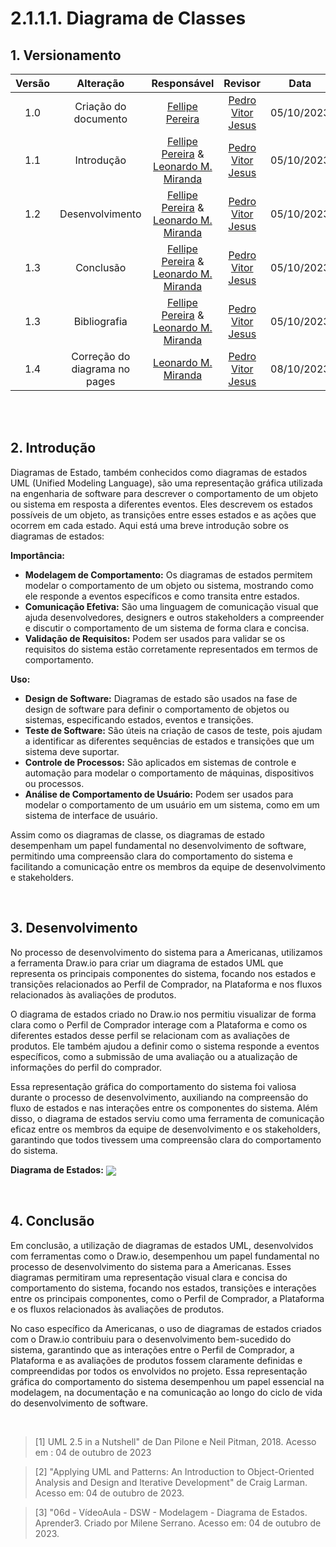 # 2.1.1.1. Diagrama de Classes

## 1. Versionamento

| Versão |                      Alteração                      |    Responsável     |      Revisor       | Data  |
| :----: | :-------------------------------------------------: | :----------------: | :----------------: | :---: |
|  1.0   |  Criação do documento   | [Fellipe Pereira](https://github.com/fellipepcs)  | [Pedro Vitor Jesus](https://github.com/Peedrooo) | 05/10/2023 |
|  1.1   |  Introdução   | [Fellipe Pereira](https://github.com/fellipepcs) & [Leonardo M. Miranda](https://github.com/leomichalski) | [Pedro Vitor Jesus](https://github.com/Peedrooo)| 05/10/2023 |
|  1.2   |  Desenvolvimento   | [Fellipe Pereira](https://github.com/fellipepcs) & [Leonardo M. Miranda](https://github.com/leomichalski)  | [Pedro Vitor Jesus](https://github.com/Peedrooo) | 05/10/2023 |
|  1.3   |  Conclusão   | [Fellipe Pereira](https://github.com/fellipepcs) & [Leonardo M. Miranda](https://github.com/leomichalski)  | [Pedro Vitor Jesus](https://github.com/Peedrooo) | 05/10/2023 |
|  1.3   |  Bibliografia   | [Fellipe Pereira](https://github.com/fellipepcs) & [Leonardo M. Miranda](https://github.com/leomichalski)  | [Pedro Vitor Jesus](https://github.com/Peedrooo) | 05/10/2023 |
|  1.4   |  Correção do diagrama no pages   | [Leonardo M. Miranda](https://github.com/leomichalski)  | [Pedro Vitor Jesus](https://github.com/Peedrooo) | 08/10/2023 |

<br/>
<br/>

## 2. Introdução
Diagramas de Estado, também conhecidos como diagramas de estados UML (Unified Modeling Language), são uma representação gráfica utilizada na engenharia de software para descrever o comportamento de um objeto ou sistema em resposta a diferentes eventos. Eles descrevem os estados possíveis de um objeto, as transições entre esses estados e as ações que ocorrem em cada estado. Aqui está uma breve introdução sobre os diagramas de estados:

**Importância:**

- **Modelagem de Comportamento:** Os diagramas de estados permitem modelar o comportamento de um objeto ou sistema, mostrando como ele responde a eventos específicos e como transita entre estados.
- **Comunicação Efetiva:** São uma linguagem de comunicação visual que ajuda desenvolvedores, designers e outros stakeholders a compreender e discutir o comportamento de um sistema de forma clara e concisa.
- **Validação de Requisitos:** Podem ser usados para validar se os requisitos do sistema estão corretamente representados em termos de comportamento.

**Uso:**

- **Design de Software:** Diagramas de estado são usados na fase de design de software para definir o comportamento de objetos ou sistemas, especificando estados, eventos e transições.
- **Teste de Software:** São úteis na criação de casos de teste, pois ajudam a identificar as diferentes sequências de estados e transições que um sistema deve suportar.
- **Controle de Processos:** São aplicados em sistemas de controle e automação para modelar o comportamento de máquinas, dispositivos ou processos.
- **Análise de Comportamento de Usuário:** Podem ser usados para modelar o comportamento de um usuário em um sistema, como em um sistema de interface de usuário.

Assim como os diagramas de classe, os diagramas de estado desempenham um papel fundamental no desenvolvimento de software, permitindo uma compreensão clara do comportamento do sistema e facilitando a comunicação entre os membros da equipe de desenvolvimento e stakeholders.

<br/>

## 3. Desenvolvimento
No processo de desenvolvimento do sistema para a Americanas, utilizamos a ferramenta Draw.io para criar um diagrama de estados UML que representa os principais componentes do sistema, focando nos estados e transições relacionados ao Perfil de Comprador, na Plataforma e nos fluxos relacionados às avaliações de produtos.

O diagrama de estados criado no Draw.io nos permitiu visualizar de forma clara como o Perfil de Comprador interage com a Plataforma e como os diferentes estados desse perfil se relacionam com as avaliações de produtos. Ele também ajudou a definir como o sistema responde a eventos específicos, como a submissão de uma avaliação ou a atualização de informações do perfil do comprador.

Essa representação gráfica do comportamento do sistema foi valiosa durante o processo de desenvolvimento, auxiliando na compreensão do fluxo de estados e nas interações entre os componentes do sistema. Além disso, o diagrama de estados serviu como uma ferramenta de comunicação eficaz entre os membros da equipe de desenvolvimento e os stakeholders, garantindo que todos tivessem uma compreensão clara do comportamento do sistema.

**Diagrama de Estados:**
    <img align="center" src="./img/diagramadeestados.drawio-2.png">

<br/>

## 4. Conclusão
Em conclusão, a utilização de diagramas de estados UML, desenvolvidos com ferramentas como o Draw.io, desempenhou um papel fundamental no processo de desenvolvimento do sistema para a Americanas. Esses diagramas permitiram uma representação visual clara e concisa do comportamento do sistema, focando nos estados, transições e interações entre os principais componentes, como o Perfil de Comprador, a Plataforma e os fluxos relacionados às avaliações de produtos.

No caso específico da Americanas, o uso de diagramas de estados criados com o Draw.io contribuiu para o desenvolvimento bem-sucedido do sistema, garantindo que as interações entre o Perfil de Comprador, a Plataforma e as avaliações de produtos fossem claramente definidas e compreendidas por todos os envolvidos no projeto. Essa representação gráfica do comportamento do sistema desempenhou um papel essencial na modelagem, na documentação e na comunicação ao longo do ciclo de vida do desenvolvimento de software.

<br/>

> [1] UML 2.5 in a Nutshell" de Dan Pilone e Neil Pitman, 2018. Acesso em : 04 de outubro de 2023

> [2] "Applying UML and Patterns: An Introduction to Object-Oriented Analysis and Design and Iterative Development" de Craig Larman. Acesso em: 04 de outubro de 2023.

> [3] "06d - VídeoAula - DSW - Modelagem - Diagrama de Estados. Aprender3. Criado por Milene Serrano. Acesso em: 04 de outubro de 2023.